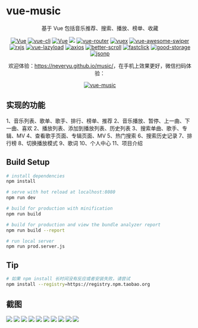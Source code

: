 # vue-music

<p align="center">基于 Vue 包括音乐推荐、搜索、播放、榜单、收藏</p>
<p align="center">
  <a href="http://neveryu.github.io/music"><img src="https://img.shields.io/travis/rust-lang/rust.svg" alt="Vue"></a>
  <a href="https://github.com/vuejs/vue-cli"><img src="https://img.shields.io/badge/vue--cli-v2.9.3-blue.svg" alt="vue-cli"></a>
  <a href="https://github.com/vuejs/vue"><img src="https://img.shields.io/badge/vue-v2.4.1-blue.svg" alt="Vue"></a>
  <img src="https://img.shields.io/npm/v/npm.svg"></img>
  <a href="https://github.com/vuejs/vue-router"><img src="https://img.shields.io/badge/vue--router-v3.0.1-blue.svg" alt="vue-router"></a>
  <a href="https://github.com/vuejs/vuex"><img src="https://img.shields.io/badge/vuex-v3.0.1-blue.svg" alt="vuex"></a>
  <a href="https://github.com/surmon-china/vue-awesome-swiper"><img src="https://img.shields.io/badge/vue--awesome--swiper-v2.2.6-blue.svg" alt="vue-awesome-swiper"></a>
  <a href="https://github.com/Reactive-Extensions/RxJS"><img src="https://img.shields.io/badge/rxjs-v5.0.2-blue.svg" alt="rxjs"></a>
  <a href="https://github.com/hilongjw/vue-lazyload"><img src="https://img.shields.io/badge/vue--lazyload-v1.4.1-yellow.svg" alt="vue-lazyload"></a>
  <a href="https://github.com/axios/axios"><img src="https://img.shields.io/badge/axios-0.17.1-brightgreen.svg" alt="axios"></a>
  <a href="https://github.com/ustbhuangyi/better-scroll"><img src="https://img.shields.io/badge/better--scroll-1.6.0-blue.svg" alt="better-scroll"></a>
  <a href="https://github.com/ftlabs/fastclick"><img src="https://img.shields.io/badge/fastclick-1.0.6-orange.svg" alt="fastclick"></a>
  <a href="https://github.com/ustbhuangyi/storage"><img src="https://img.shields.io/badge/good--storage-1.0.1-yellow.svg" alt="good-storage"></a>
  <a href="https://github.com/webmodules/jsonp"><img src="https://img.shields.io/badge/jsonp-0.2.1-brightgreen.svg" alt="jsonp"></a>
</p>
<p align="center">欢迎体验：<a href="https://neveryu/github.io/music/">https://neveryu.github.io/music/</a>，在手机上效果更好，微信扫码体验：</p>
<p align="center">
  <a href="https://neveryu/github.io/music/"><img src="https://neveryu.github.io/images/vue-music-1.png" alt="vue-music"></a>
</p>

## 实现的功能
1、音乐列表、歌单、歌手、排行、榜单、推荐
2、音乐播放、暂停、上一曲、下一曲、喜欢
2、播放列表、添加到播放列表、历史列表
3、搜索单曲、歌手、专辑、MV
4、查看歌手页面、专辑页面、MV
5、热门搜索
6、搜索历史记录
7、排行榜
8、切换播放模式
9、歌词
10、个人中心
11、项目介绍

## Build Setup

``` bash
# install dependencies
npm install

# serve with hot reload at localhost:8080
npm run dev

# build for production with minification
npm run build

# build for production and view the bundle analyzer report
npm run build --report

# run local server
npm run prod.server.js
```

## Tip 

```bash
# 如果 npm install 长时间没有反应或者安装失败，请尝试
npm install --registry=https://registry.npm.taobao.org
```

## 截图

![](https://github.com/Neveryu/vue-music/blob/master/screenshot/like.png)
![](https://github.com/Neveryu/vue-music/blob/master/screenshot/playing.png)
![](https://github.com/Neveryu/vue-music/blob/master/screenshot/playlist1.png)
![](https://github.com/Neveryu/vue-music/blob/master/screenshot/projectdesc.png)
![](https://github.com/Neveryu/vue-music/blob/master/screenshot/rank.png)
![](https://github.com/Neveryu/vue-music/blob/master/screenshot/recommend.png)
![](https://github.com/Neveryu/vue-music/blob/master/screenshot/search.png)
![](https://github.com/Neveryu/vue-music/blob/master/screenshot/search2.png)
![](https://github.com/Neveryu/vue-music/blob/master/screenshot/singer.png)
![](https://github.com/Neveryu/vue-music/blob/master/screenshot/singerdetail.png)

